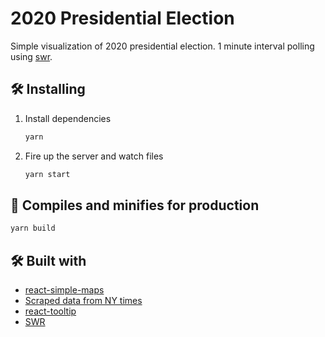 # 2020 Presidential Election

Simple visualization of 2020 presidential election. 1 minute interval polling using [swr](https://swr.vercel.app/).

## 🛠 Installing

1. Install dependencies

   ```bash
   yarn
   ```

2. Fire up the server and watch files

   ```bash
   yarn start
   ```

## 🚀 Compiles and minifies for production

```bash
yarn build
```

## 🛠 Built with

- [react-simple-maps](https://www.react-simple-maps.io/)
- [Scraped data from NY times](https://github.com/alex/nyt-2020-election-scraper)
- [react-tooltip](https://github.com/wwayne/react-tooltip)
- [SWR](https://swr.vercel.app/)
